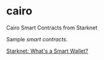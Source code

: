 # cairo

Cairo Smart Contracts from Starknet

Sample _smart contracts_.

[Starknet: What's a Smart Wallet?](https://www.youtube.com/watch?v=8kVAkpp0NBk)

